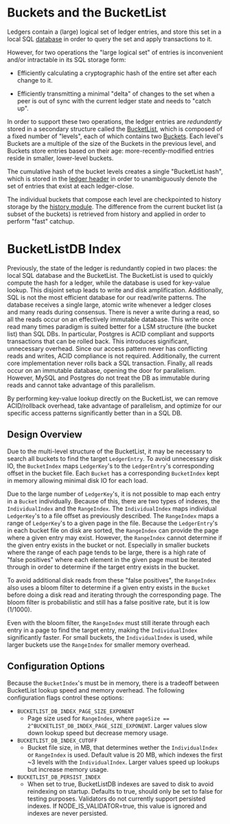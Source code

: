 # Buckets and the BucketList

Ledgers contain a (large) logical set of ledger entries, and store this set in a
local SQL [database](../database) in order to query the set and apply
transactions to it.

However, for two operations the "large logical set" of entries is inconvenient
and/or intractable in its SQL storage form:

- Efficiently calculating a cryptographic hash of the entire set after each
  change to it.

- Efficiently transmitting a minimal "delta" of changes to the set when a peer
  is out of sync with the current ledger state and needs to "catch up".

In order to support these two operations, the ledger entries are *redundantly*
stored in a secondary structure called the [BucketList](BucketList.h), which is
composed of a fixed number of "levels", each of which contains two
[Buckets](Bucket.h). Each level's Buckets are a multiple of the size of the
Buckets in the previous level, and Buckets store entries based on their age:
more-recently-modified entries reside in smaller, lower-level buckets.

The cumulative hash of the bucket levels creates a single "BucketList hash",
which is stored in the [ledger header](../xdr/Stellar-ledger.x) in order to
unambiguously denote the set of entries that exist at each ledger-close.

The individual buckets that compose each level are checkpointed to history
storage by the [history module](../history). The difference from the current bucket list (a subset
of the buckets) is retrieved from history and applied in order to perform "fast" catchup.

# BucketListDB Index

Previously, the state of the ledger is redundantly copied in two places: the local SQL database
and the BucketList. The BucketList is used to quickly compute the hash for a ledger, while the
database is used for key-value lookup. This disjoint setup leads to write and disk amplification.
Additionally, SQL is not the most efficient database for our read/write patterns. The database
receives a single large, atomic write whenever a ledger closes and many
reads during consensus. There is never a write during a read, so all the reads occur on an
effectively
immutable database. This write once read many times paradigm is suited better for a LSM structure
(the bucket list) than SQL DBs. In particular, Postgres is ACID compliant and supports
transactions that can be rolled back. This introduces significant, unnecessary overhead.
Since our access pattern never has conflicting reads and writes, ACID compliance is not required.
Additionally, the current core implementation never rolls back a SQL transaction. Finally,
all reads occur on an immutable database, opening the door for parallelism.
However, MySQL and Postgres do not treat the DB as immutable during reads
and cannot take advantage of this parallelism.

By performing key-value lookup directly on the BucketList, we can remove ACID/rollback overhead,
take advantage of parallelism, and optimize for our specific access patterns significantly better
than in a SQL DB.

## Design Overview

Due to the multi-level structure of the BucketList, it may be necessary to search all buckets
to find the target `LedgerEntry`. To avoid unnecessary disk IO, the `BucketIndex` maps
`LedgerKey`'s to the `LedgerEntry`'s corresponding offset in the bucket file. Each `Bucket` has a
corresponding `BucketIndex` kept in memory allowing minimal disk IO for each load.

Due to the large number of `LedgerKey`'s, it is not possible to map each entry in a
`Bucket` individually. Because of this, there are two types of indexes, the
`IndividualIndex` and the `RangeIndex`. The `IndividualIndex` maps individual `LedgerKey`'s to a
file offset as previously described. The `RangeIndex` maps a range of
`LedgerKey`'s to a given page in the file. Because the `LedgerEntry`'s in each
bucket file on disk are sorted, the `RangeIndex` can provide the page where a given
entry may exist. However, the `RangeIndex` cannot determine if the given entry exists
in the bucket or not. Especially in smaller buckets where the range of each page tends to
be large, there is a high rate of "false positives" where each element in the given page
must be iterated through in order to determine if the target entry exists in the bucket.

To avoid additional disk reads from these "false positives", the `RangeIndex` also uses a
bloom filter to determine if a given entry exists in the `Bucket` before doing a disk read
and iterating through the corresponding page. The bloom filter is probabilistic and still
has a false positive rate, but it is low (1/1000).

Even with the bloom filter, the `RangeIndex` must still iterate through each entry in a
page to find the target entry, making the `IndividualIndex` significantly faster. For
small buckets, the `IndividualIndex` is used, while larger buckets use the `RangeIndex`
for smaller memory overhead.

## Configuration Options

Because the `BucketIndex`'s must be in memory, there is a tradeoff between BucketList
lookup speed and memory overhead. The following configuration flags control these options:

- `BUCKETLIST_DB_INDEX_PAGE_SIZE_EXPONENT`
  - Page size used for `RangeIndex`, where `pageSize ==
    2^BUCKETLIST_DB_INDEX_PAGE_SIZE_EXPONENT`.
    Larger values slow down lookup speed but
    decrease memory usage.
- `BUCKETLIST_DB_INDEX_CUTOFF`
  - Bucket file size, in MB, that determines wether the `IndividualIndex` or
   `RangeIndex` is used.
    Default value is 20 MB, which indexes the first ~3 levels with the `IndividualIndex`.
    Larger values speed up lookups but increase memory usage.
- `BUCKETLIST_DB_PERSIST_INDEX`
  - When set to true, BucketListDB indexes are saved to disk to avoid reindexing
    on startup. Defaults to true, should only be set to false for testing purposes.
    Validators do not currently support persisted indexes. If NODE_IS_VALIDATOR=true,
    this value is ignored and indexes are never persisted.
